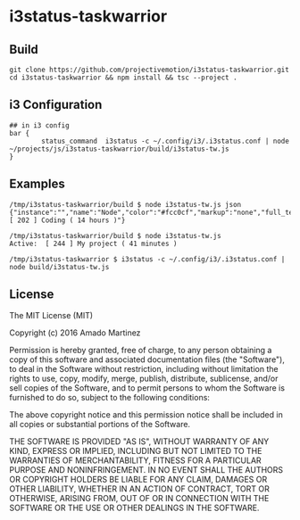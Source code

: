 i3status-taskwarrior
====================

## Build
    git clone https://github.com/projectivemotion/i3status-taskwarrior.git
    cd i3status-taskwarrior && npm install && tsc --project .


## i3 Configuration
    ## in i3 config
    bar {
            status_command  i3status -c ~/.config/i3/.i3status.conf | node ~/projects/js/i3status-taskwarrior/build/i3status-tw.js
    }
    
## Examples
    /tmp/i3status-taskwarrior/build $ node i3status-tw.js json
    {"instance":"","name":"Node","color":"#fcc0cf","markup":"none","full_text":"Active:  [ 202 ] Coding ( 14 hours )"}

    /tmp/i3status-taskwarrior/build $ node i3status-tw.js 
    Active:  [ 244 ] My project ( 41 minutes )
    
    /tmp/i3status-taskwarrior $ i3status -c ~/.config/i3/.i3status.conf | node build/i3status-tw.js 
    
## License
The MIT License (MIT)

Copyright (c) 2016 Amado Martinez

Permission is hereby granted, free of charge, to any person obtaining a copy
of this software and associated documentation files (the "Software"), to deal
in the Software without restriction, including without limitation the rights
to use, copy, modify, merge, publish, distribute, sublicense, and/or sell
copies of the Software, and to permit persons to whom the Software is
furnished to do so, subject to the following conditions:

The above copyright notice and this permission notice shall be included in all
copies or substantial portions of the Software.

THE SOFTWARE IS PROVIDED "AS IS", WITHOUT WARRANTY OF ANY KIND, EXPRESS OR
IMPLIED, INCLUDING BUT NOT LIMITED TO THE WARRANTIES OF MERCHANTABILITY,
FITNESS FOR A PARTICULAR PURPOSE AND NONINFRINGEMENT. IN NO EVENT SHALL THE
AUTHORS OR COPYRIGHT HOLDERS BE LIABLE FOR ANY CLAIM, DAMAGES OR OTHER
LIABILITY, WHETHER IN AN ACTION OF CONTRACT, TORT OR OTHERWISE, ARISING FROM,
OUT OF OR IN CONNECTION WITH THE SOFTWARE OR THE USE OR OTHER DEALINGS IN THE
SOFTWARE.